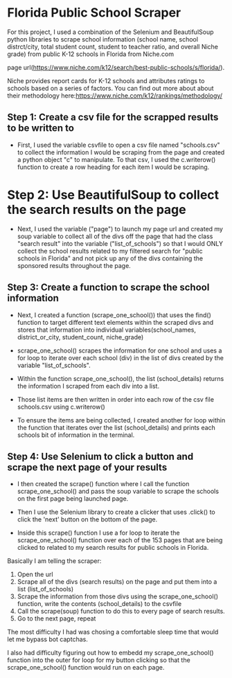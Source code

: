 # Florida Public School Scraper

For this project, I used a combination of the Selenium and BeautifulSoup python libraries to scrape school information (school name, school distrct/city, total student count, student to teacher ratio, and overall Niche grade) from public K-12 schools in Florida from Niche.com

page url(https://www.niche.com/k12/search/best-public-schools/s/florida/).

Niche provides report cards for K-12 schools and attributes ratings to schools based on a series of factors. You can find out more about about their methodology here:https://www.niche.com/k12/rankings/methodology/  

## Step 1: Create a csv file for the scrapped results to be written to
- First, I used the variable csvfile to open a csv file named "schools.csv" to collect the information I would be scraping from the page and created a python object "c" to manipulate.
To that csv, I used the c.writerow() function to create a row heading for each item I would be scraping.

# Step 2: Use BeautifulSoup to collect the search results on the page
- Next, I used the variable ("page") to launch my page url and created my soup variable to collect all of the divs off the page that had the class "search result" into the variable ("list_of_schools") so that I would ONLY collect the school results related to my filtered search for "public schools in Florida" and not pick up any of the divs containing the sponsored results throughout the page.

## Step 3: Create a function to scrape the school information
-  Next, I created a function (scrape_one_school()) that uses the find() function to target different text elements within the scraped divs and stores that information into individual variables(school_names, district_or_city, student_count, niche_grade)
  - scrape_one_school() scrapes the information for one school and uses a for loop to iterate over each school (div) in the list of divs created by the variable "list_of_schools".

- Within the function scrape_one_school(), the list (school_details) returns the information I scraped from each div into a list.

- Those list items are then written in order into each row of the csv file schools.csv using c.writerow()

- To ensure the items are being collected, I created another for loop within the function that iterates over the list (school_details) and prints each schools bit of information in the terminal.

## Step 4: Use Selenium to click a button and scrape the next page of your results
- I then created the scrape() function where I call the function scrape_one_school() and pass the soup variable to scrape the schools on the first page being launched page.
- Then I use the Selenium library to create a clicker that uses .click() to click the 'next' button on the bottom of the page.

- Inside this scrape() function I use a for loop to iterate the scrape_one_school() function over each of the 153 pages that are being clicked to related to my search results for public schools in Florida.


Basically I am telling the scraper:
  1. Open the url
  2. Scrape all of the divs (search results) on the page and put them into a list (list_of_schools)
  3. Scrape the information from those divs using the scrape_one_school() function, write the contents (school_details) to the csvfile
  4. Call the scrape(soup) function to do this to every page of search results.
  5. Go to the next page, repeat


The most difficulty I had was chosing a comfortable sleep time that would let me bypass bot captchas.

I also had difficulty figuring out how to embedd my scrape_one_school() function into the outer for loop for my button clicking so that the scrape_one_school() function would run on each page.
